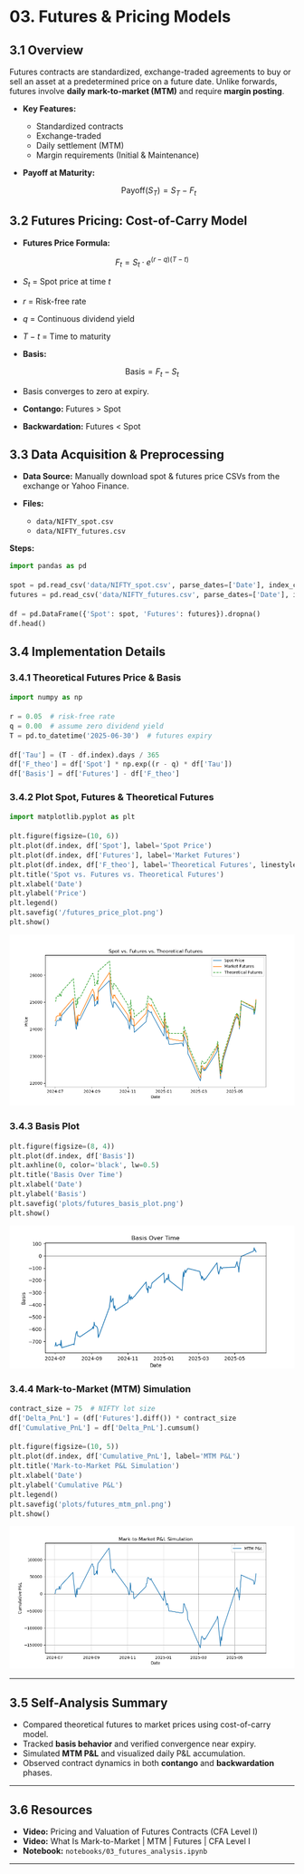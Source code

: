 
# 03. Futures & Pricing Models

## 3.1 Overview

Futures contracts are standardized, exchange-traded agreements to buy or sell an asset at a predetermined price on a future date. Unlike forwards, futures involve **daily mark-to-market (MTM)** and require **margin posting**.

* **Key Features:**

  * Standardized contracts
  * Exchange-traded
  * Daily settlement (MTM)
  * Margin requirements (Initial & Maintenance)

* **Payoff at Maturity:**

  ```math
  \text{Payoff}(S_T) = S_T - F_t
  ```

## 3.2 Futures Pricing: Cost-of-Carry Model

* **Futures Price Formula:**

$$
F_t = S_t \cdot e^{(r - q)(T - t)}
$$

  * $S_t$ = Spot price at time $t$
  * $r$ = Risk-free rate
  * $q$ = Continuous dividend yield
  * $T - t$ = Time to maturity

* **Basis:**

$$
\text{Basis} = F_t - S_t
$$


  * Basis converges to zero at expiry.

* **Contango:** Futures > Spot

* **Backwardation:** Futures < Spot

## 3.3 Data Acquisition & Preprocessing

* **Data Source:** Manually download spot & futures price CSVs from the exchange or Yahoo Finance.

* **Files:**

  * `data/NIFTY_spot.csv`
  * `data/NIFTY_futures.csv`

**Steps:**

```python
import pandas as pd

spot = pd.read_csv('data/NIFTY_spot.csv', parse_dates=['Date'], index_col='Date')['Close']
futures = pd.read_csv('data/NIFTY_futures.csv', parse_dates=['Date'], index_col='Date')['Close']

df = pd.DataFrame({'Spot': spot, 'Futures': futures}).dropna()
df.head()
```

## 3.4 Implementation Details

### 3.4.1 Theoretical Futures Price & Basis

```python
import numpy as np

r = 0.05  # risk-free rate
q = 0.00  # assume zero dividend yield
T = pd.to_datetime('2025-06-30')  # futures expiry

df['Tau'] = (T - df.index).days / 365
df['F_theo'] = df['Spot'] * np.exp((r - q) * df['Tau'])
df['Basis'] = df['Futures'] - df['F_theo']
```

### 3.4.2 Plot Spot, Futures & Theoretical Futures

```python
import matplotlib.pyplot as plt

plt.figure(figsize=(10, 6))
plt.plot(df.index, df['Spot'], label='Spot Price')
plt.plot(df.index, df['Futures'], label='Market Futures')
plt.plot(df.index, df['F_theo'], label='Theoretical Futures', linestyle='--')
plt.title('Spot vs. Futures vs. Theoretical Futures')
plt.xlabel('Date')
plt.ylabel('Price')
plt.legend()
plt.savefig('/futures_price_plot.png')
plt.show()
```

![Futures Price Plot](plots/futures_price_plot.png)

### 3.4.3 Basis Plot

```python
plt.figure(figsize=(8, 4))
plt.plot(df.index, df['Basis'])
plt.axhline(0, color='black', lw=0.5)
plt.title('Basis Over Time')
plt.xlabel('Date')
plt.ylabel('Basis')
plt.savefig('plots/futures_basis_plot.png')
plt.show()
```

![Futures Basis Plot](plots/futures_basis_plot.png)

### 3.4.4 Mark-to-Market (MTM) Simulation

```python
contract_size = 75  # NIFTY lot size
df['Delta_PnL'] = (df['Futures'].diff()) * contract_size
df['Cumulative_PnL'] = df['Delta_PnL'].cumsum()

plt.figure(figsize=(10, 5))
plt.plot(df.index, df['Cumulative_PnL'], label='MTM P&L')
plt.title('Mark-to-Market P&L Simulation')
plt.xlabel('Date')
plt.ylabel('Cumulative P&L')
plt.legend()
plt.savefig('plots/futures_mtm_pnl.png')
plt.show()
```

![Futures MTM PnL Plot](plots/futures_mtm_pnl.png)

---

## 3.5 Self-Analysis Summary

* Compared theoretical futures to market prices using cost-of-carry model.
* Tracked **basis behavior** and verified convergence near expiry.
* Simulated **MTM P\&L** and visualized daily P\&L accumulation.
* Observed contract dynamics in both **contango** and **backwardation** phases.

---

## 3.6 Resources

* **Video:** Pricing and Valuation of Futures Contracts (CFA Level I)
* **Video:** What Is Mark-to-Market | MTM | Futures | CFA Level I
* **Notebook:** `notebooks/03_futures_analysis.ipynb`

---
